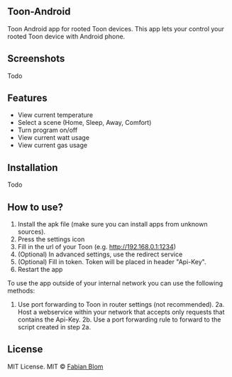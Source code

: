 ﻿## Toon-Android
Toon Android app for rooted Toon devices. This app lets your control your rooted Toon device with Android phone.

## Screenshots
Todo

## Features
- View current temperature
- Select a scene (Home, Sleep, Away, Comfort)
- Turn program on/off
- View current watt usage
- View current gas usage

## Installation
Todo

## How to use?
1. Install the apk file (make sure you can install apps from unknown sources). 
2. Press the settings icon
3. Fill in the url of your Toon (e.g. http://192.168.0.1:1234)
4. (Optional) In advanced settings, use the redirect service
5. (Optional) Fill in token. Token will be placed in header "Api-Key".
6. Restart the app

To use the app outside of your internal network you can use the following methods:
1. Use port forwarding to Toon in router settings (not recommended).
2a. Host a webservice within your network that accepts only requests that contains the Api-Key.
2b. Use a port forwarding rule to forward to the script created in step 2a.


## License
MIT License. 
MIT © [Fabian Blom]()